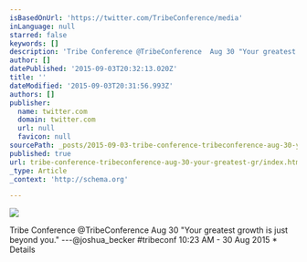 ```yaml
---
isBasedOnUrl: 'https://twitter.com/TribeConference/media'
inLanguage: null
starred: false
keywords: []
description: 'Tribe Conference ‏@TribeConference  Aug 30 "Your greatest growth is just beyond you." —@joshua_becker #tribeconf   10:23 AM - 30 Aug 2015 · Details'
author: []
datePublished: '2015-09-03T20:32:13.020Z'
title: ''
dateModified: '2015-09-03T20:31:56.993Z'
authors: []
publisher:
  name: twitter.com
  domain: twitter.com
  url: null
  favicon: null
sourcePath: _posts/2015-09-03-tribe-conference-tribeconference-aug-30-your-greatest-gr.md
published: true
url: tribe-conference-tribeconference-aug-30-your-greatest-gr/index.html
_type: Article
_context: 'http://schema.org'

---
```

![](https://pbs.twimg.com/media/CNqp6joWsAA7mT_.png)

Tribe Conference ‏@TribeConference Aug 30 "Your greatest growth is just beyond you." ---@joshua\_becker \#tribeconf 10:23 AM - 30 Aug 2015 \* Details